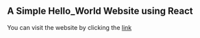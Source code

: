 ## A Simple Hello_World Website using React

You can visit the website by clicking the [link](https://hello-world-ir5m.onrender.com/ "Hello_World")
